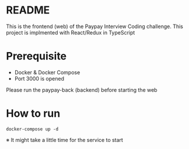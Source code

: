 # README

This is the frontend (web) of the Paypay Interview Coding challenge. This project is implmented with React/Redux in TypeScript

# Prerequisite

- Docker & Docker Compose
- Port 3000 is opened

Please run the paypay-back (backend) before starting the web

# How to run

```
docker-compose up -d
```

※ It might take a little time for the service to start
